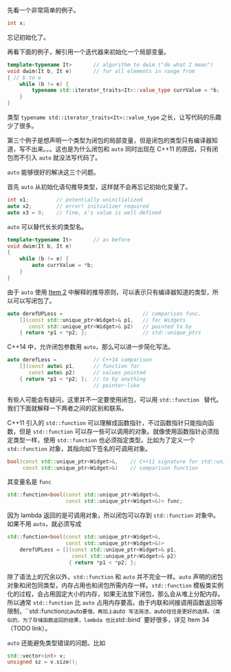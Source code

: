 先看一个非常简单的例子。
```cpp
int x;
```
忘记初始化了。

再看下面的例子，解引用一个迭代器来初始化一个局部变量。
```cpp
template<typename It>       // algorithm to dwim ("do what I mean")
void dwim(It b, It e)       // for all elements in range from
{ // b to e
    while (b != e) {
        typename std::iterator_traits<It>::value_type currValue = *b;
    }
}
```

类型 `typename std::iterator_traits<It>::value_type` 之长，让写代码的乐趣少了很多。

第三个例子是想声明一个类型为闭包的局部变量，但是闭包的类型只有编译器知道，写不出来。。。这也是为什么闭包和 `auto` 同时出现在 C++11 的原因，只有闭包而不引入 `auto` 就没法写代码了。

`auto` 能够很好的解决这三个问题。

首先 `auto` 从初始化语句推导类型，这样就不会再忘记初始化变量了。
```cpp
int x1;         // potentially uninitialized
auto x2;        // error! initializer required
auto x3 = 0;    // fine, x's value is well-defined
```

`auto` 可以替代长长的类型名。
```cpp
template<typename It>       // as before
void dwim(It b, It e)
{
    while (b != e) {
        auto currValue = *b;
    }
}
```

由于 `auto` 使用 [Item 2](/EffectiveModernCpp/ch01_Deducing_Types/02_Understand_auto_type_deduction.md) 中解释的推导原则，可以表示只有编译器知道的类型，所以可以写闭包了。
```cpp
auto derefUPLess =                          // comparison func.
    [](const std::unique_ptr<Widget>& p1,   // for Widgets
       const std::unique_ptr<Widget>& p2)   // pointed to by
    { return *p1 < *p2; };                  // std::unique_ptrs
```

C++14 中，允许闭包参数用 `auto`，那么可以进一步简化写法。
```cpp
auto derefLess =            // C++14 comparison
    [](const auto& p1,      // function for
       const auto& p2)      // values pointed
    { return *p1 < *p2; };  // to by anything
                            // pointer-like
```

有些人可能会有疑问，这里并不一定要使用闭包，可以用 `std::function ` 替代。我们下面就解释一下两者之间的区别和联系。

C++11 引入的 `std::function` 可以理解成函数指针，不过函数指针只能指向函数，但是 `std::function` 可以存一些可以调用的对象。就像使用函数指针必须指定类型一样，使用 `std::function` 也必须指定类型。比如为了定义一个 `std::function` 对象，其指向如下签名的可调用对象。
```cpp
bool(const std::unique_ptr<Widget>&,    // C++11 signature for std::unique_ptr<Widget>
     const std::unique_ptr<Widget>&)    // comparison function
```

其变量名是 `func`
```cpp
std::function<bool(const std::unique_ptr<Widget>&,
                   const std::unique_ptr<Widget>&)> func;
```

因为 lambda 返回的是可调用对象，所以闭包可以存到 `std::function` 对象中。如果不用 `auto`，就必须写成
```cpp
std::function<bool(const std::unique_ptr<Widget>&,
                   const std::unique_ptr<Widget>&)>
    derefUPLess = [](const std::unique_ptr<Widget>& p1,
                     const std::unique_ptr<Widget>& p2)
                    { return *p1 < *p2; };
```

除了语法上的冗余以外，`std::function` 和 `auto` 并不完全一样。`auto` 声明的闭包对象和闭包同类型，内存占用也和闭包所需内存一样。`std::function` 模板类实例化的过程，会占用固定大小的内存，如果无法放下闭包，那么会从堆上分配内存。所以通常 `std::function` 比 `auto` 占用内存要高。由于内联和间接调用函数返回等限制，``std::function` 比 `auto` 要慢。再加上 `auto` 写法简洁，`auto` 往往是更好的选择。（类似的，为了存储函数返回的结果，lambda 也比 `std::bind` 要好很多，详见 Item 34（TODO link）。

`auto` 还能避免类型错误的问题。比如
```cpp
std::vector<int> v;
unsigned sz = v.size();
```



